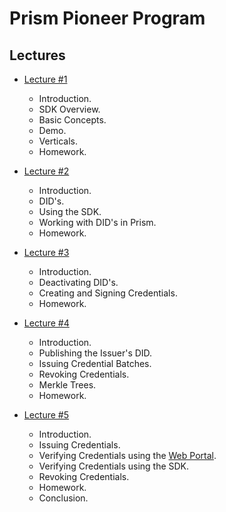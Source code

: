 # Prism Pioneer Program

## Lectures

- [Lecture #1](https://youtu.be/9MoWZ_dHqpE)

  - Introduction.
  - SDK Overview.
  - Basic Concepts.
  - Demo.
  - Verticals.
  - Homework.

- [Lecture #2](https://youtu.be/KjWORZnbllE)

  - Introduction.
  - DID's.
  - Using the SDK.
  - Working with DID's in Prism.
  - Homework.

- [Lecture #3](https://youtu.be/8SiFcDy9XbA)

  - Introduction.
  - Deactivating DID's.
  - Creating and Signing Credentials.
  - Homework.

- [Lecture #4](https://youtu.be/XnH6S2sazys)

  - Introduction.
  - Publishing the Issuer's DID.
  - Issuing Credential Batches.
  - Revoking Credentials.
  - Merkle Trees.
  - Homework.

- [Lecture #5](https://youtu.be/K87S3WseZ8c)

  - Introduction.
  - Issuing Credentials.
  - Verifying Credentials using the [Web Portal](https://portal-ppp.atalaprism.io/).
  - Verifying Credentials using the SDK.
  - Revoking Credentials.
  - Homework.
  - Conclusion.
